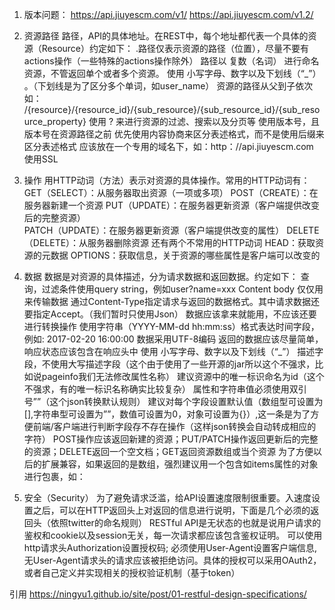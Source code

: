 1. 版本问题：
https://api.jiuyescm.com/v1/
https://api.jiuyescm.com/v1.2/

2. 资源路径
路径，API的具体地址。在REST中，每个地址都代表一个具体的资源（Resource）约定如下：
.路径仅表示资源的路径（位置），尽量不要有actions操作（一些特殊的actions操作除外）
 路径以 复数（名词） 进行命名资源，不管返回单个或者多个资源。
 使用 小写字母、数字以及下划线（“_”） 。（下划线是为了区分多个单词，如user_name）
 资源的路径从父到子依次如：
 /{resource}/{resource_id}/{sub_resource}/{sub_resource_id}/{sub_resource_property}
 使用 ? 来进行资源的过滤、搜索以及分页等
 使用版本号，且版本号在资源路径之前
 优先使用内容协商来区分表述格式，而不是使用后缀来区分表述格式
 应该放在一个专用的域名下，如：http：//api.jiuyescm.com
 使用SSL

3. 操作
用HTTP动词（方法）表示对资源的具体操作。常用的HTTP动词有：
GET（SELECT）：从服务器取出资源（一项或多项）
POST（CREATE）：在服务器新建一个资源
PUT（UPDATE）：在服务器更新资源（客户端提供改变后的完整资源）  
PATCH（UPDATE）：在服务器更新资源（客户端提供改变的属性） 
DELETE（DELETE）：从服务器删除资源
还有两个不常用的HTTP动词
HEAD：获取资源的元数据
OPTIONS：获取信息，关于资源的哪些属性是客户端可以改变的

4. 数据
数据是对资源的具体描述，分为请求数据和返回数据。约定如下：
查询，过滤条件使用query string，例如user?name=xxx
Content body 仅仅用来传输数据
通过Content-Type指定请求与返回的数据格式。其中请求数据还要指定Accept。（我们暂时只使用Json）
数据应该拿来就能用，不应该还要进行转换操作
使用字符串（YYYY-MM-dd hh:mm:ss）格式表达时间字段，例如: 2017-02-20 16:00:00
数据采用UTF-8编码
返回的数据应该尽量简单，响应状态应该包含在响应头中
使用 小写字母、数字以及下划线（“_”） 描述字段，不使用大写描述字段（这个由于使用了一些开源的jar所以这个不强求，比如说pageinfo我们无法修改属性名称）
建议资源中的唯一标识命名为id（这个不强求，有的唯一标识名称确实比较复杂）
属性和字符串值必须使用双引号””（这个json转换默认规则）
建议对每个字段设置默认值（数组型可设置为[],字符串型可设置为””，数值可设置为0，对象可设置为{}）,这一条是为了方便前端/客户端进行判断字段存不存在操作（这样json转换会自动转成相应的字符）
POST操作应该返回新建的资源；PUT/PATCH操作返回更新后的完整的资源；DELETE返回一个空文档；GET返回资源数组或当个资源
为了方便以后的扩展兼容，如果返回的是数组，强烈建议用一个包含如items属性的对象进行包裹，如：

5. 安全（Security）
为了避免请求泛滥，给API设置速度限制很重要。入速度设置之后，可以在HTTP返回头上对返回的信息进行说明，下面是几个必须的返回头（依照twitter的命名规则）
RESTful API是无状态的也就是说用户请求的鉴权和cookie以及session无关，每一次请求都应该包含鉴权证明。 可以使用http请求头Authorization设置授权码; 必须使用User-Agent设置客户端信息, 无User-Agent请求头的请求应该被拒绝访问。具体的授权可以采用OAuth2，或者自己定义并实现相关的授权验证机制（基于token）


引用
https://ningyu1.github.io/site/post/01-restful-design-specifications/